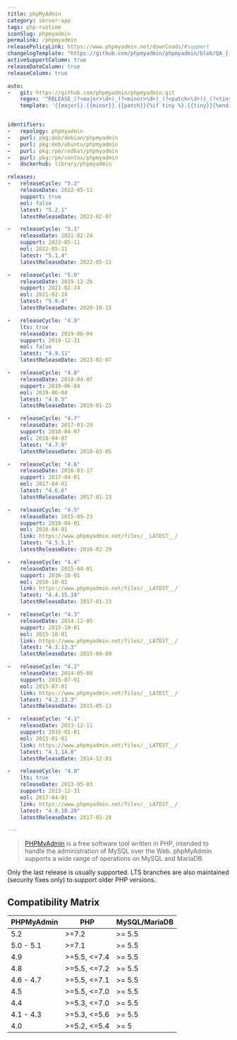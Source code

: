 ```yaml
---
title: phpMyAdmin
category: server-app
tags: php-runtime
iconSlug: phpmyadmin
permalink: /phpmyadmin
releasePolicyLink: https://www.phpmyadmin.net/downloads/#support
changelogTemplate: "https://github.com/phpmyadmin/phpmyadmin/blob/QA_{{'__RELEASE_CYCLE__'|replace:'.','_'}}/ChangeLog"
activeSupportColumn: true
releaseDateColumn: true
releaseColumn: true

auto:
-   git: https://github.com/phpmyadmin/phpmyadmin.git
    regex: '^RELEASE_(?<major>\d+)_(?<minor>\d+)_(?<patch>\d+)(_(?<tiny>\d+))?$'
    template: '{{major}}.{{minor}}.{{patch}}{%if tiny %}.{{tiny}}{%endif%}'


identifiers:
-   repology: phpmyadmin
-   purl: pkg:deb/debian/phpmyadmin
-   purl: pkg:deb/ubuntu/phpmyadmin
-   purl: pkg:rpm/redhat/phpmyadmin
-   purl: pkg:rpm/centos/phpmyadmin
-   dockerhub: library/phpmyadmin

releases:
-   releaseCycle: "5.2"
    releaseDate: 2022-05-11
    support: true
    eol: false
    latest: "5.2.1"
    latestReleaseDate: 2023-02-07

-   releaseCycle: "5.1"
    releaseDate: 2021-02-24
    support: 2022-05-11
    eol: 2022-05-11
    latest: "5.1.4"
    latestReleaseDate: 2022-05-11

-   releaseCycle: "5.0"
    releaseDate: 2019-12-26
    support: 2021-02-24
    eol: 2021-02-24
    latest: "5.0.4"
    latestReleaseDate: 2020-10-15

-   releaseCycle: "4.9"
    lts: true
    releaseDate: 2019-06-04
    support: 2019-12-31
    eol: false
    latest: "4.9.11"
    latestReleaseDate: 2023-02-07

-   releaseCycle: "4.8"
    releaseDate: 2018-04-07
    support: 2019-06-04
    eol: 2019-06-04
    latest: "4.8.5"
    latestReleaseDate: 2019-01-25

-   releaseCycle: "4.7"
    releaseDate: 2017-03-29
    support: 2018-04-07
    eol: 2018-04-07
    latest: "4.7.9"
    latestReleaseDate: 2018-03-05

-   releaseCycle: "4.6"
    releaseDate: 2016-03-17
    support: 2017-04-01
    eol: 2017-04-01
    latest: "4.6.6"
    latestReleaseDate: 2017-01-23

-   releaseCycle: "4.5"
    releaseDate: 2015-09-23
    support: 2016-04-01
    eol: 2016-04-01
    link: https://www.phpmyadmin.net/files/__LATEST__/
    latest: "4.5.5.1"
    latestReleaseDate: 2016-02-29

-   releaseCycle: "4.4"
    releaseDate: 2015-04-01
    support: 2016-10-01
    eol: 2016-10-01
    link: https://www.phpmyadmin.net/files/__LATEST__/
    latest: "4.4.15.10"
    latestReleaseDate: 2017-01-23

-   releaseCycle: "4.3"
    releaseDate: 2014-12-05
    support: 2015-10-01
    eol: 2015-10-01
    link: https://www.phpmyadmin.net/files/__LATEST__/
    latest: "4.3.13.3"
    latestReleaseDate: 2015-09-09

-   releaseCycle: "4.2"
    releaseDate: 2014-05-08
    support: 2015-07-01
    eol: 2015-07-01
    link: https://www.phpmyadmin.net/files/__LATEST__/
    latest: "4.2.13.3"
    latestReleaseDate: 2015-05-13

-   releaseCycle: "4.1"
    releaseDate: 2013-12-11
    support: 2015-01-01
    eol: 2015-01-01
    link: https://www.phpmyadmin.net/files/__LATEST__/
    latest: "4.1.14.8"
    latestReleaseDate: 2014-12-03

-   releaseCycle: "4.0"
    lts: true
    releaseDate: 2013-05-03
    support: 2013-12-31
    eol: 2017-04-01
    link: https://www.phpmyadmin.net/files/__LATEST__/
    latest: "4.0.10.20"
    latestReleaseDate: 2017-03-28

---
```


> [PHPMyAdmin](https://www.phpmyadmin.net/) is a free software tool written in PHP, intended to
> handle the administration of MySQL over the Web. phpMyAdmin supports a wide range of operations on
> MySQL and MariaDB.

Only the last release is usually supported. LTS branches are also maintained (security fixes only)
to support older PHP versions.

## Compatibility Matrix

| PHPMyAdmin | PHP          | MySQL/MariaDB |
|------------|--------------|:--------------|
| 5.2        | >=7.2        | >= 5.5        |
| 5.0 - 5.1  | >=7.1        | >= 5.5        |
| 4.9        | >=5.5, <=7.4 | >= 5.5        |
| 4.8        | >=5.5, <=7.2 | >= 5.5        |
| 4.6 - 4.7  | >=5.5, <=7.1 | >= 5.5        |
| 4.5        | >=5.5, <=7.0 | >= 5.5        |
| 4.4        | >=5.3, <=7.0 | >= 5.5        |
| 4.1 - 4.3  | >=5.3, <=5.6 | >= 5.5        |
| 4.0        | >=5.2, <=5.4 | >= 5          |
